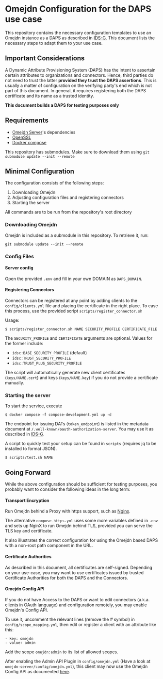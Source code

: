 # Omejdn Configuration for the DAPS use case

This repository contains the necessary configuration templates to use an Omejdn instance as a DAPS as described in [IDS-G](https://github.com/International-Data-Spaces-Association/IDS-G).
This document lists the necessary steps to adapt them to your use case.

## Important Considerations

A Dynamic Attribute Provisioning System (DAPS) has the intent to assertain certain attributes to organizations and connectors.
Hence, third parties do not need to trust the latter **provided they trust the DAPS assertions**.
This is usually a matter of configuration on the verifying party's end which is not part of this document.
In general, it requires registering both the DAPS certificate and its name as a trusted identity.

**This document builds a DAPS for testing purposes only**

## Requirements

- [Omejdn Server](https://github.com/Fraunhofer-AISEC/omejdn-server)'s dependencies
- [OpenSSL](https://www.openssl.org/)
- [Docker compose](https://docs.docker.com/compose/)

This repository has submodules.
Make sure to download them using `git submodule update --init --remote`

## Minimal Configuration

The configuration consists of the following steps:

1. Downloading Omejdn
1. Adjusting configuration files and registering connectors
1. Starting the server

All commands are to be run from the repository's root directory

### Downloading Omejdn

Omejdn is included as a submodule in this repository.
To retrieve it, run:

```
git submodule update --init --remote
```

### Config Files

#### Server config

Open the provided `.env` and fill in your own DOMAIN as `DAPS_DOMAIN`.

#### Registering Connectors

Connectors can be registered at any point by adding clients to the `config/clients.yml` file and placing the certificate in the right place.
To ease this process, use the provided script `scripts/register_connector.sh`

Usage:

```
$ scripts/register_connector.sh NAME SECURITY_PROFILE CERTIFICATE_FILE
```

The `SECURITY_PROFILE` and `CERTIFICATE` arguments are optional. Values for the former include:

- `idsc:BASE_SECURITY_PROFILE` (default)
- `idsc:TRUST_SECURITY_PROFILE`
- `idsc:TRUST_PLUS_SECURITY_PROFILE`

The script will automatically generate new client certificates (`keys/NAME.cert`) and keys (`keys/NAME.key`) if you do not provide a certificate manually.


### Starting the server

To start the service, execute

```
$ docker compose -f compose-development.yml up -d
```

The endpoint for issuing DATs (`token_endpoint`) is listed in the metadata document at `/.well-known/oauth-authorization-server`.
You may use it as described in [IDS-G](https://github.com/International-Data-Spaces-Association/IDS-G).

A script to quickly test your setup can be found in `scripts` (requires jq to be installed to format JSON).

```
$ scripts/test.sh NAME
```

## Going Forward

While the above configuration should be sufficient for testing purposes,
you probably want to consider the following ideas in the long term:

#### Transport Encryption

Run Omejdn behind a Proxy with https support, such as [Nginx](https://nginx.org/en/).

The alternative `compose-https.yml` uses some more variables defined in `.env` and sets up NginX to run Omejdn behind TLS,
provided you can serve the TLS key and certificate.

It also illustrates the correct configuration for using the Omejdn based DAPS with a non-root path component in the URL.

#### Certificate Authorities

As described in this document, all certificates are self-signed.
Depending on your use-case, you may want to use certificates issued by trusted Certificate Authorities for both the DAPS and the Connectors.

#### Omejdn Config API

If you do not have Access to the DAPS or want to edit connectors (a.k.a. clients in OAuth language) and configuration remotely,
you may enable Omejdn's Config API.

To use it, uncomment the relevant lines (remove the # symbol) in `config/scope_mapping.yml`,
then edit or register a client with an attribute like this:

```
- key: omejdn
- value: admin
```

Add the scope `omejdn:admin` to its list of allowed scopes.

After enabling the Admin API Plugin in `config/omejdn.yml` (Have a look at `omejdn-server/config/omejdn.yml`),
this client may now use the Omejdn Config API as documented [here](https://github.com/Fraunhofer-AISEC/omejdn-server/blob/master/docs/).

